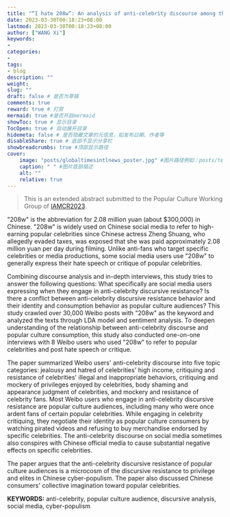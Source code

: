 ```yaml
---
title: "“I hate 208w”: An analysis of anti-celebrity discourse among the popular culture audiences in China (Extended Abstract)"
date: 2023-03-30T00:18:23+08:00
lastmod: 2023-03-30T00:18:23+08:00
author: ["WANG Xi"]
keywords: 
- 
categories: 
- 
tags: 
- blog
description: ""
weight:
slug: ""
draft: false # 是否为草稿
comments: true
reward: true # 打赏
mermaid: true #是否开启mermaid
showToc: true # 显示目录
TocOpen: true # 自动展开目录
hidemeta: false # 是否隐藏文章的元信息，如发布日期、作者等
disableShare: true # 底部不显示分享栏
showbreadcrumbs: true #顶部显示路径
cover:
    image: "posts/globaltimesintlnews_poster.jpg" #图片路径例如：posts/tech/123/123.png
    caption: " " #图片底部描述
    alt: ""
    relative: true
---
```

> This is an extended abstract submitted to the Popular Culture Working Group of [IAMCR2023](https://iamcr.org/lyon2023).<br/>

"208w" is the abbreviation for 2.08 million yuan (about $300,000) in Chinese. "208w" is widely used on Chinese social media to refer to high-earning popular celebrities since Chinese actress Zheng Shuang, who allegedly evaded taxes, was exposed that she was paid approximately 2.08 million yuan per day during filming. Unlike anti-fans who target specific celebrities or media productions, some social media users use "208w" to generally express their hate speech or critique of popular celebrities.<br/> 

Combining discourse analysis and in-depth interviews, this study tries to answer the following questions: What specifically are social media users expressing when they engage in anti-celebrity discursive resistance? Is there a conflict between anti-celebrity discursive resistance behavior and their identity and consumption behavior as popular culture audiences? This study crawled over 30,000 Weibo posts with "208w" as the keyword and analyzed the texts through LDA model and sentiment analysis. To deepen understanding of the relationship between anti-celebrity discourse and popular culture consumption, this study also conducted one-on-one interviews with 8 Weibo users who used "208w" to refer to popular celebrities and post hate speech or critique.<br/>

The paper summarized Weibo users' anti-celebrity discourse into five topic categories: jealousy and hatred of celebrities' high income, critiquing and resistance of celebrities' illegal and inappropriate behaviors, critiquing and mockery of privileges enjoyed by celebrities, body shaming and appearance judgment of celebrities, and mockery and resistance of celebrity fans. Most Weibo users who engage in anti-celebrity discursive resistance are popular culture audiences, including many who were once ardent fans of certain popular celebrities. While engaging in celebrity critiquing, they negotiate their identity as popular culture consumers by watching pirated videos and refusing to buy merchandise endorsed by specific celebrities. The anti-celebrity discourse on social media sometimes also conspires with Chinese official media to cause substantial negative effects on specific celebrities.<br/>

The paper argues that the anti-celebrity discursive resistance of popular culture audiences is a microcosm of the discursive resistance to privilege and elites in Chinese cyber-populism. The paper also discussed Chinese consumers' collective imagination toward popular celebrities.<br/>

**KEYWORDS:** anti-celebrity, popular culture audience, discursive analysis, social media, cyber-populism
